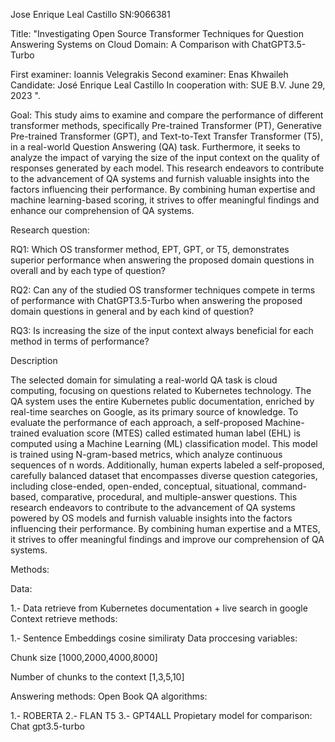 Jose Enrique Leal Castillo SN:9066381

Title: "Investigating Open Source Transformer Techniques for Question Answering Systems on Cloud Domain: A Comparison with ChatGPT3.5-Turbo

First examiner:
Ioannis Velegrakis
Second examiner:
Enas Khwaileh
Candidate:
José Enrique Leal Castillo
In cooperation with:
SUE B.V.
June 29, 2023
".

Goal: This study aims to examine and compare the performance of different transformer methods, specifically Pre-trained Transformer (PT), Generative Pre-trained Transformer (GPT), and Text-to-Text Transfer Transformer (T5), in a real-world Question Answering (QA) task. Furthermore, it seeks to analyze the impact of varying the size of the input context on the quality of responses generated by each model. This research endeavors to contribute to the advancement of QA systems and furnish valuable insights into the factors influencing their performance. By combining human expertise and machine learning-based scoring, it strives to offer meaningful findings and enhance our comprehension of QA systems.

Research question:

RQ1: Which OS transformer method, EPT, GPT, or T5, demonstrates superior performance when answering the proposed domain questions in overall and by each type of question?

RQ2: Can any of the studied OS transformer techniques compete in terms of performance with ChatGPT3.5-Turbo when answering the proposed domain questions in general and by each kind of question?

RQ3: Is increasing the size of the input context always beneficial for each method in terms of performance?

Description

The selected domain for simulating a real-world QA task is cloud computing, focusing on questions related to Kubernetes technology. The QA system uses the entire Kubernetes public documentation, enriched by real-time searches on Google, as its primary source of knowledge. To evaluate the performance of each approach, a self-proposed Machine-trained evaluation score (MTES) called estimated human label (EHL) is computed using a Machine Learning (ML) classification model. This model is trained using N-gram-based metrics, which analyze continuous sequences of n words. Additionally, human experts labeled a self-proposed, carefully balanced dataset that encompasses diverse question categories, including close-ended, open-ended, conceptual, situational, command-based, comparative, procedural, and multiple-answer questions. This research endeavors to contribute to the advancement of QA systems powered by OS models and furnish valuable insights into the factors influencing their performance. By combining human expertise and a MTES, it strives to offer meaningful findings and improve our comprehension of QA systems.

Methods:

Data:

1.- Data retrieve from Kubernetes documentation + live search in google
Context retrieve methods:

1.- Sentence Embeddings cosine similiraty
Data proccesing variables:

Chunk size [1000,2000,4000,8000]

Number of chunks to the context [1,3,5,10]

Answering methods: Open Book QA algorithms:

1.- ROBERTA
2.- FLAN T5
3.- GPT4ALL
Propietary model for comparison: Chat gpt3.5-turbo
